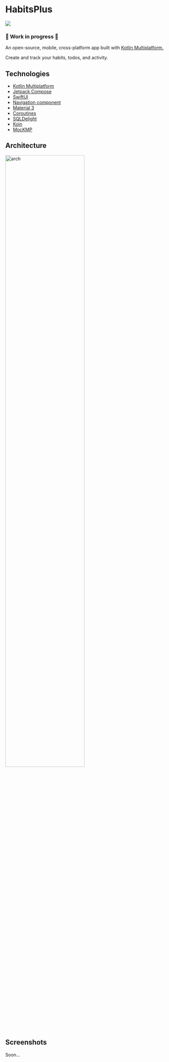 # HabitsPlus 
<img src="https://img.shields.io/badge/Platform-Android_|_iOS-white"/>


### 🚧 Work in progress 🚧

An open-source, mobile, cross-platform app built with [Kotlin Multiplatform.](https://kotlinlang.org/docs/multiplatform.html)

Create and track your habits, todos, and activity.

## Technologies
- [Kotlin Multiplatform](https://kotlinlang.org/docs/multiplatform.html)
- [Jetpack Compose](https://developer.android.com/compose)
- [SwiftUI](https://developer.apple.com/xcode/swiftui)
- [Navigation component](https://developer.android.com/guide/navigation)
- [Material 3](https://m3.material.io)
- [Coroutines](https://kotlinlang.org/docs/coroutines-overview.html)
- [SQLDelight](https://github.com/sqldelight/sqldelight)
- [Koin](https://github.com/InsertKoinIO/koin)
- [MocKMP](https://github.com/kosi-libs/MocKMP)

## Architecture

<img width="70%" alt="arch" src="https://github.com/user-attachments/assets/161d6815-2057-4590-85ac-4091b8b76bdd" />

## Screenshots

Soon...
